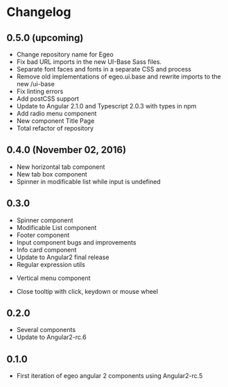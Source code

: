 # Changelog

## 0.5.0 (upcoming)

* Change repository name for Egeo
* Fix bad URL imports in the new UI-Base Sass files.
* Separate font faces and fonts in a separate CSS and process
* Remove old implementations of egeo.ui.base and rewrite imports to the new /ui-base
* Fix linting errors
* Add postCSS support
* Update to Angular 2.1.0 and Typescript 2.0.3 with types in npm
* Add radio menu component
* New component Title Page
* Total refactor of repository

## 0.4.0 (November 02, 2016)

* New horizontal tab component
* New tab box component
* Spinner in modificable list while input is undefined

## 0.3.0

* Spinner component
* Modificable List component
* Footer component
* Input component bugs and improvements
* Info card component
* Update to Angular2 final release
* Regular expression utils
+ Vertical menu component
* Close tooltip with click, keydown or mouse wheel

## 0.2.0

* Several components
* Update to Angular2-rc.6

## 0.1.0

* First iteration of egeo angular 2 components using Angular2-rc.5
